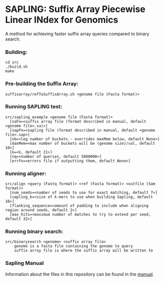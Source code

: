 # SAPLING: Suffix Array Piecewise Linear INdex for Genomics  
  
A method for achieving faster suffix array queries compared to binary search.
  
### Building:
```
cd src
./build.sh
make
```

### Pre-building the Suffix Array:
```
suffixarray/refToSuffixArray.sh <genome file (Fasta format)>
 ```
  
### Running SAPLING test:  
```
src/sapling_example <genome file (Fasta format)> 
  [saFn=<suffix array file (format described in manual, default <genome file>.sa)>] 
  [sapFn=<sapling file (format described in manual, default <genome file>.sap>] 
  [nb=<log number of buckets - overrides maxMem below, default None>] 
  [maxMem=<max number of buckets will be (genome size)/val, default 10>] 
  [k=<k, default 21>] 
  [nq=<number of queries, default 5000000>] 
  [errFn=<errors file if outputting them, default None>]
```
  
### Running aligner:
```
src/align <query (Fastq format)> <ref (Fasta format)> <outfile (Sam format)> 
  [num_seeds=<number of seeds to use for exact matching, default 7>]
  [sapling_k=<size of k-mers to use when building Sapling, default 16>]
  [flanking_sequence=<amount of padding to include when aligning region around seeds, default 2>]
  [max_hits=<maximum number of matches to try to extend per seed, default 32>]
```
    
  
### Running binary search: 
```
src/binarysearch <genome> <suffix array file>
    genome is a fasta file containing the genome to query
    suffix array file is where the suffix array will be written to
```

### Sapling Manual

Information about the files in this repository can be found in the [manual](https://github.com/mkirsche/sapling/wiki/Sapling-Manual).
